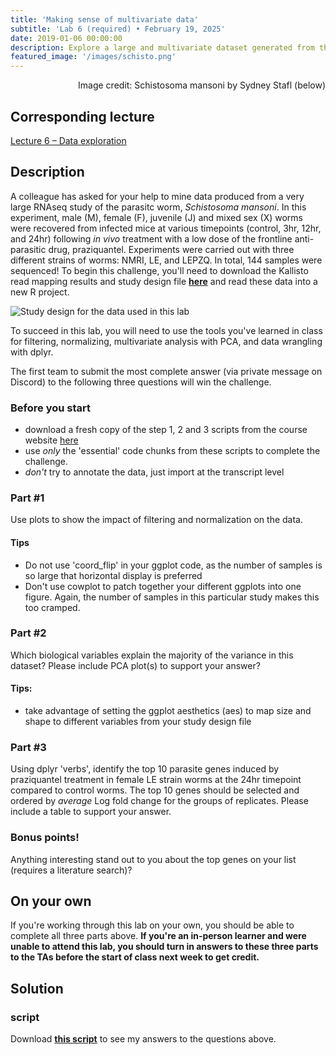 ```yaml
---
title: 'Making sense of multivariate data'
subtitle: 'Lab 6 (required) • February 19, 2025'
date: 2019-01-06 00:00:00
description: Explore a large and multivariate dataset generated from the helmith parasite, Schistosoma mansoni, an important pathogen of humans.  You'll use dimensional reduction to understand how factors like sex, developmental stage, genetic strain and drug treatment contribute to differences in gene expression.
featured_image: '/images/schisto.png'
---
```


<div style="text-align: right"> Image credit: Schistosoma mansoni by Sydney Stafl (below) </div>

## Corresponding lecture

[Lecture 6 – Data exploration](https://diytranscriptomics.com/project/lecture-06)

## Description

A colleague has asked for your help to mine data produced from a very large RNAseq study of the parasitc worm, *Schistosoma mansoni*.  In this experiment, male (M), female (F), juvenile (J) and mixed sex (X) worms were recovered from infected mice at various timepoints (control, 3hr, 12hr, and 24hr) following *in vivo* treatment with a low dose of the frontline anti-parasitic drug, praziquantel.  Experiments were carried out with three different strains of worms: NMRI, LE, and LEPZQ.  In total, 144 samples were sequenced!  To begin this challenge, you'll need to download the Kallisto read mapping results and study design file **[here](https://www.dropbox.com/s/k0959o6luvda69p/schistosoma.zip?dl=0)** and read these data into a new R project.

<img src="https://DIYtranscriptomics.github.io/images/wormDesign.png" alt="Study design for the data used in this lab">

To succeed in this lab, you will need to use the tools you've learned in class for filtering, normalizing, multivariate analysis with PCA, and data wrangling with dplyr.

The first team to submit the most complete answer (via private message on Discord) to the following three questions will win the challenge.

### Before you start

* download a fresh copy of the step 1, 2 and 3 scripts from the course website [here](https://diytranscriptomics.com/scripts)
* use *only* the 'essential' code chunks from these scripts to complete the challenge.
* *don't* try to annotate the data, just import at the transcript level

### Part #1

Use plots to show the impact of filtering and normalization on the data.

#### Tips

* Do not use 'coord_flip' in your ggplot code, as the number of samples is so large that horizontal display is preferred
* Don't use cowplot to patch together your different ggplots into one figure.  Again, the number of samples in this particular study makes this too cramped.

### Part #2

Which biological variables explain the majority of the variance in this dataset?  Please include PCA plot(s) to support your answer?

#### Tips:

* take advantage of setting the ggplot aesthetics (aes) to map size and shape to different variables from your study design file

### Part #3

Using dplyr 'verbs', identify the top 10 parasite genes induced by praziquantel treatment in female LE strain worms at the 24hr timepoint compared to control worms. The top 10 genes should be selected and ordered by *average* Log fold change for the groups of replicates.  Please include a table to support your answer.

### Bonus points!

Anything interesting stand out to you about the top genes on your list (requires a literature search)?

## On your own

If you're working through this lab on your own, you should be able to complete all three parts above. **If you're an in-person learner and were unable to attend this lab, you should turn in answers to these three parts to the TAs before the start of class next week to get credit.**

## Solution

### script

Download **[this script](https://DIYtranscriptomics.github.io/Code/files/wormlab_solution.R)** to see my answers to the questions above.
